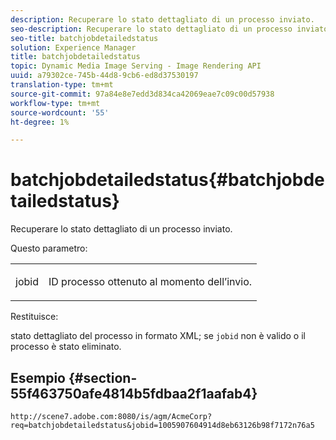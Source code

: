```yaml
---
description: Recuperare lo stato dettagliato di un processo inviato.
seo-description: Recuperare lo stato dettagliato di un processo inviato.
seo-title: batchjobdetailedstatus
solution: Experience Manager
title: batchjobdetailedstatus
topic: Dynamic Media Image Serving - Image Rendering API
uuid: a79302ce-745b-44d8-9cb6-ed8d37530197
translation-type: tm+mt
source-git-commit: 97a84e8e7edd3d834ca42069eae7c09c00d57938
workflow-type: tm+mt
source-wordcount: '55'
ht-degree: 1%

---
```



# batchjobdetailedstatus{#batchjobdetailedstatus}

Recuperare lo stato dettagliato di un processo inviato.

Questo parametro:

<table id="simpletable_9C379451927C4058834640377C0BD7A0"> 
 <tr class="strow"> 
  <td class="stentry"> <p> <span class="codeph"> jobid  </span> </p> </td> 
  <td class="stentry"> <p>ID processo ottenuto al momento dell’invio. </p> </td> 
 </tr> 
</table>

Restituisce:

stato dettagliato del processo in formato XML; se `jobid` non è valido o il processo è stato eliminato.

## Esempio {#section-55f463750afe4814b5fdbaa2f1aafab4}

`http://scene7.adobe.com:8080/is/agm/AcmeCorp?req=batchjobdetailedstatus&jobid=1005907604914d8eb63126b98f7172n76a5`
